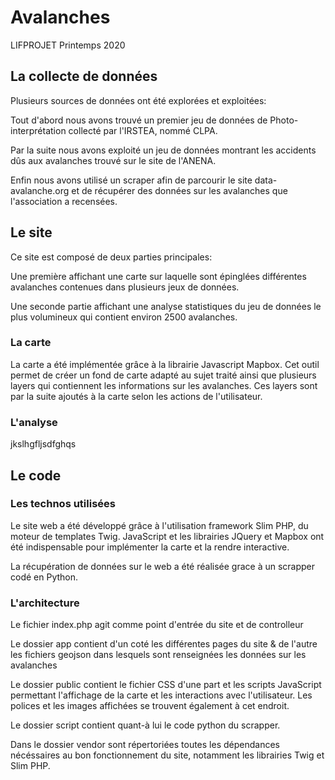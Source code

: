 # Avalanches
LIFPROJET Printemps 2020

## La collecte de données

Plusieurs sources de données ont été explorées et exploitées:

Tout d'abord nous avons trouvé un premier jeu de données de Photo-interprétation collecté par l'IRSTEA, nommé CLPA.

Par la suite nous avons exploité un jeu de données montrant les accidents dûs aux avalanches trouvé sur le site de l'ANENA.

Enfin nous avons utilisé un scraper afin de parcourir le site data-avalanche.org et de récupérer des données sur les avalanches que l'association a recensées.

## Le site

Ce site est composé de deux parties principales:

Une première affichant une carte sur laquelle sont épinglées différentes avalanches contenues dans plusieurs jeux de données.

Une seconde partie affichant une analyse statistiques du jeu de données le plus volumineux qui contient environ 2500 avalanches.

### La carte

La carte a été implémentée grâce à la librairie Javascript Mapbox.
Cet outil permet de créer un fond de carte adapté au sujet traité ainsi que plusieurs layers qui contiennent les informations sur les avalanches.
Ces layers sont par la suite ajoutés à la carte selon les actions de l'utilisateur.

### L'analyse

jkslhgfljsdfghqs

## Le code

### Les technos utilisées

Le site web a été développé grâce à l'utilisation framework Slim PHP, du moteur de templates Twig.
JavaScript et les librairies JQuery et Mapbox ont été indispensable pour implémenter la carte et la rendre interactive.

La récupération de données sur le web a été réalisée grace à un scrapper codé en Python.

### L'architecture

Le fichier index.php agit comme point d'entrée du site et de controlleur

Le dossier app contient d'un coté les différentes pages du site & de l'autre les fichiers geojson dans lesquels sont renseignées les données sur les avalanches

Le dossier public contient le fichier CSS d'une part et les scripts JavaScript permettant l'affichage de la carte et les interactions avec l'utilisateur. Les polices et les images affichées se trouvent également à cet endroit.

Le dossier script contient quant-à lui le code python du scrapper.

Dans le dossier vendor sont répertoriées toutes les dépendances nécéssaires au bon fonctionnement du site, notamment les librairies Twig et Slim PHP.
